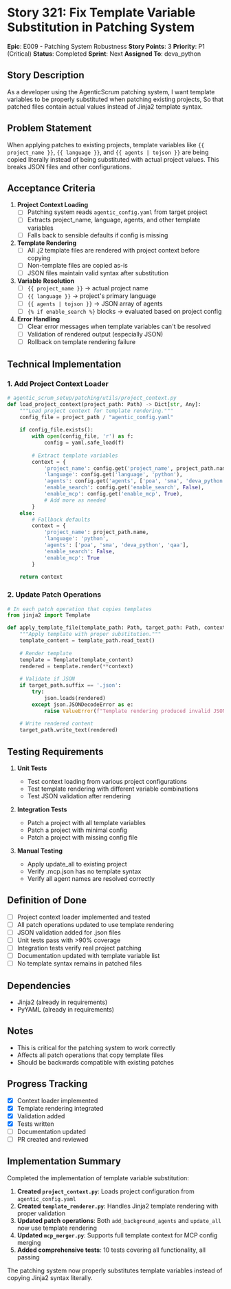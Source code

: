 # Story 321: Fix Template Variable Substitution in Patching System

**Epic**: E009 - Patching System Robustness
**Story Points**: 3
**Priority**: P1 (Critical)
**Status**: Completed
**Sprint**: Next
**Assigned To**: deva_python

## Story Description

As a developer using the AgenticScrum patching system,
I want template variables to be properly substituted when patching existing projects,
So that patched files contain actual values instead of Jinja2 template syntax.

## Problem Statement

When applying patches to existing projects, template variables like `{{ project_name }}`, `{{ language }}`, and `{{ agents | tojson }}` are being copied literally instead of being substituted with actual project values. This breaks JSON files and other configurations.

## Acceptance Criteria

1. **Project Context Loading**
   - [ ] Patching system reads `agentic_config.yaml` from target project
   - [ ] Extracts project_name, language, agents, and other template variables
   - [ ] Falls back to sensible defaults if config is missing

2. **Template Rendering**
   - [ ] All .j2 template files are rendered with project context before copying
   - [ ] Non-template files are copied as-is
   - [ ] JSON files maintain valid syntax after substitution

3. **Variable Resolution**
   - [ ] `{{ project_name }}` → actual project name
   - [ ] `{{ language }}` → project's primary language
   - [ ] `{{ agents | tojson }}` → JSON array of agents
   - [ ] `{% if enable_search %}` blocks → evaluated based on project config

4. **Error Handling**
   - [ ] Clear error messages when template variables can't be resolved
   - [ ] Validation of rendered output (especially JSON)
   - [ ] Rollback on template rendering failure

## Technical Implementation

### 1. Add Project Context Loader
```python
# agentic_scrum_setup/patching/utils/project_context.py
def load_project_context(project_path: Path) -> Dict[str, Any]:
    """Load project context for template rendering."""
    config_file = project_path / "agentic_config.yaml"
    
    if config_file.exists():
        with open(config_file, 'r') as f:
            config = yaml.safe_load(f)
            
        # Extract template variables
        context = {
            'project_name': config.get('project_name', project_path.name),
            'language': config.get('language', 'python'),
            'agents': config.get('agents', ['poa', 'sma', 'deva_python', 'qaa']),
            'enable_search': config.get('enable_search', False),
            'enable_mcp': config.get('enable_mcp', True),
            # Add more as needed
        }
    else:
        # Fallback defaults
        context = {
            'project_name': project_path.name,
            'language': 'python',
            'agents': ['poa', 'sma', 'deva_python', 'qaa'],
            'enable_search': False,
            'enable_mcp': True
        }
    
    return context
```

### 2. Update Patch Operations
```python
# In each patch operation that copies templates
from jinja2 import Template

def apply_template_file(template_path: Path, target_path: Path, context: Dict):
    """Apply template with proper substitution."""
    template_content = template_path.read_text()
    
    # Render template
    template = Template(template_content)
    rendered = template.render(**context)
    
    # Validate if JSON
    if target_path.suffix == '.json':
        try:
            json.loads(rendered)
        except json.JSONDecodeError as e:
            raise ValueError(f"Template rendering produced invalid JSON: {e}")
    
    # Write rendered content
    target_path.write_text(rendered)
```

## Testing Requirements

1. **Unit Tests**
   - Test context loading from various project configurations
   - Test template rendering with different variable combinations
   - Test JSON validation after rendering

2. **Integration Tests**
   - Patch a project with all template variables
   - Patch a project with minimal config
   - Patch a project with missing config file

3. **Manual Testing**
   - Apply update_all to existing project
   - Verify .mcp.json has no template syntax
   - Verify all agent names are resolved correctly

## Definition of Done

- [ ] Project context loader implemented and tested
- [ ] All patch operations updated to use template rendering
- [ ] JSON validation added for .json files
- [ ] Unit tests pass with >90% coverage
- [ ] Integration tests verify real project patching
- [ ] Documentation updated with template variable list
- [ ] No template syntax remains in patched files

## Dependencies

- Jinja2 (already in requirements)
- PyYAML (already in requirements)

## Notes

- This is critical for the patching system to work correctly
- Affects all patch operations that copy template files
- Should be backwards compatible with existing patches

## Progress Tracking

- [x] Context loader implemented
- [x] Template rendering integrated
- [x] Validation added
- [x] Tests written
- [ ] Documentation updated
- [ ] PR created and reviewed

## Implementation Summary

Completed the implementation of template variable substitution:

1. **Created `project_context.py`**: Loads project configuration from `agentic_config.yaml`
2. **Created `template_renderer.py`**: Handles Jinja2 template rendering with proper validation
3. **Updated patch operations**: Both `add_background_agents` and `update_all` now use template rendering
4. **Updated `mcp_merger.py`**: Supports full template context for MCP config merging
5. **Added comprehensive tests**: 10 tests covering all functionality, all passing

The patching system now properly substitutes template variables instead of copying Jinja2 syntax literally.